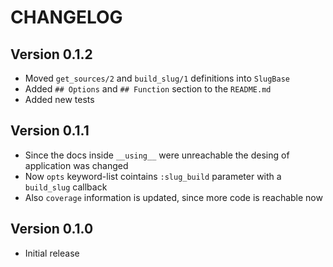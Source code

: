 # CHANGELOG

## Version 0.1.2

- Moved `get_sources/2` and `build_slug/1` definitions into `SlugBase`
- Added `## Options` and `## Function` section to the `README.md`
- Added new tests

## Version 0.1.1

- Since the docs inside `__using__` were unreachable the desing of application was changed
- Now `opts` keyword-list cointains `:slug_build` parameter with a `build_slug` callback
- Also `coverage` information is updated, since more code is reachable now

## Version 0.1.0

- Initial release
